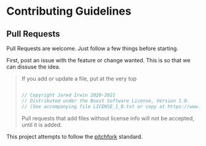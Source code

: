 # Contributing Guidelines

## Pull Requests

Pull Requests are welcome. Just follow a few things before starting.

First, post an issue with the feature or change wanted.
This is so that we can dissuse the idea.

> If you add or update a file, put at the very top
> ```cpp
> 
> // Copyright Jared Irwin 2020-2021
> // Distributed under the Boost Software License, Version 1.0.
> // (See accompanying file LICENSE_1_0.txt or copy at https://www.boost.org/LICENSE_1_0.txt)
> 
> ```
> Pull requests that add files without license info will not be accepted, until it is added.

This project attempts to follow the [pitchfork](https://api.csswg.org/bikeshed/?force=1&url=https://raw.githubusercontent.com/vector-of-bool/pitchfork/develop/data/spec.bs) standard.